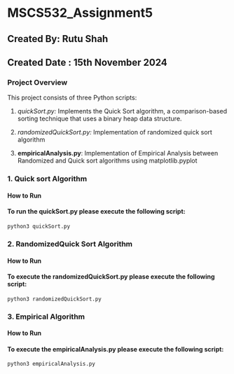 # MSCS532_Assignment5

## Created By: Rutu Shah
## Created Date : 15th November 2024

### Project Overview
This project consists of three Python scripts:

1. *quickSort.py:* Implements the Quick Sort algorithm, a comparison-based sorting technique that uses a binary heap data structure.

2. *randomizedQuickSort.py:* Implementation of randomized quick sort algorithm
3. **empiricalAnalysis.py**: Implementation of Empirical Analysis between Randomized and Quick sort algorithms using matplotlib.pyplot

### 1. Quick sort Algorithm   
#### How to Run
#### To run the quickSort.py please execute the following script:
```
python3 quickSort.py
```

### 2. RandomizedQuick Sort Algorithm  
#### How to Run
#### To execute the randomizedQuickSort.py please execute the following script:
```
python3 randomizedQuickSort.py
```

### 3. Empirical Algorithm   
#### How to Run
#### To execute the empiricalAnalysis.py please execute the following script:
```
python3 empiricalAnalysis.py
```

